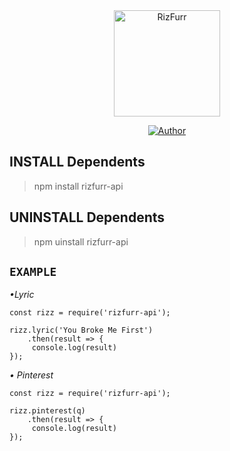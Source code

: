 <div align="center">
<img src="https://uploader.caliph.my.id/file/35OEkjf6QT.jpg" alt="RizFurr" width="170" />

</div>


<p align="center">
  <a href="https://github.com/RizFurrs"><img title="Author" src="https://img.shields.io/badge/Author-RizFurr-red.svg?style=for-the-badge&logo=github" /></a>
</p>

## INSTALL Dependents
> npm install rizfurr-api

## UNINSTALL Dependents
> npm uinstall rizfurr-api

## ```EXAMPLE```
*•Lyric*
```
const rizz = require('rizfurr-api');

rizz.lyric('You Broke Me First')
    .then(result => {
     console.log(result)
});
```
*• Pinterest*
```
const rizz = require('rizfurr-api');

rizz.pinterest(q)
    .then(result => {
     console.log(result)
});
```
